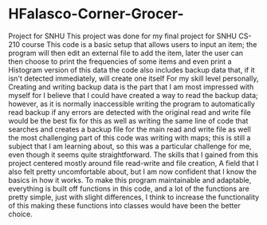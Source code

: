 # HFalasco-Corner-Grocer-
Project for SNHU
This project was done for my final project for SNHU CS-210 course
This code is a basic setup that allows users to input an item; the program will then edit an external file to add the item,
later the user can then choose to print the frequencies of some items and even print a Histogram version of this data
the code also includes backup data that, if it isn't detected immediately, will create one itself
For my skill level personally, Creating and writing backup data is the part that I am most impressed with myself for
I believe that I could have created a way to read the backup data; however, as it is normally inaccessible 
writing the program to automatically read backup if any errors are detected with the original read and write file would be the best fix for this
as well as writing the same line of code that searches and creates a backup file for the main read and write file as well
the most challenging part of this code was writing  with maps; this is still a subject that I am learning about, so this was a particular challenge for me, even though it seems quite straightforward.
The skills that I gained from this project centered mostly around file read-write and file creation, A field that I also felt pretty uncomfortable about, but I am now confident that I know the basics in how it works.
To make this program maintainable and adaptable, everything is built off functions in this code, and a lot of the functions are pretty simple, just with slight differences, I think to increase the functionality of this
making these functions into classes would have been the better choice.
